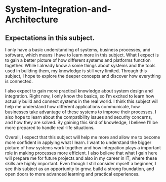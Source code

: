 # System-Integration-and-Architecture

## Expectations in this subject.

  I only have a basic understanding of systems, business processes, and software, which means i have to learn more in this subject. What I expect is to gain a better picture of how different systems and platforms function together. While I already know a some things about systems and the tools used in building them, my knowledge is still very limited. Through this subject, I hope to explore the deeper concepts and discover how everything is connected.

  I also expect to gain more practical knowledge about system design and integration. Right now, I only know the basics, so I’m excited to learn how actually build and connect systems in the real world. I think this subject will help me understand how different applications communicate, how businesses take advantage of these systems to improve their processes. I also hope to learn about the compatibility issues and security concerns, and how they are solved. By gaining this kind of knowledge, I believe I’ll be more prepared to handle real-life situations.

  Overall, I expect that this subject will help me more and allow me to become more confident in applying what I learn. I want to understand the bigger picture of how systems work together and how integration plays a important role in making processes more efficient. I also believe that what I gain here will prepare me for future projects and also in my career in IT, where these skills are highly important. Even though I still consider myself a beginner, I see this subject as an opportunity to grow, build a strong foundation, and open doors to more advanced learning and practical experiences.
